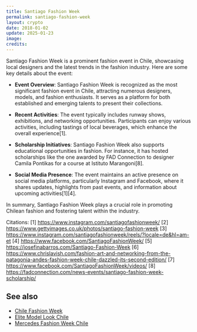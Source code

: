 ```yaml
---
title: Santiago Fashion Week
permalink: santiago-fashion-week
layout: crypto
date: 2018-01-02
update: 2025-01-23
image:
credits:
---
```


Santiago Fashion Week is a prominent fashion event in Chile, showcasing local designers and the latest trends in the fashion industry. Here are some key details about the event:

- **Event Overview**: Santiago Fashion Week is recognized as the most significant fashion event in Chile, attracting numerous designers, models, and fashion enthusiasts. It serves as a platform for both established and emerging talents to present their collections.

- **Recent Activities**: The event typically includes runway shows, exhibitions, and networking opportunities. Participants can enjoy various activities, including tastings of local beverages, which enhance the overall experience[1].

- **Scholarship Initiatives**: Santiago Fashion Week also supports educational opportunities in fashion. For instance, it has hosted scholarships like the one awarded by FAD Connection to designer Camila Pontikas for a course at Istituto Marangoni[8].

- **Social Media Presence**: The event maintains an active presence on social media platforms, particularly Instagram and Facebook, where it shares updates, highlights from past events, and information about upcoming activities[1][4].

In summary, Santiago Fashion Week plays a crucial role in promoting Chilean fashion and fostering talent within the industry.

Citations:
[1] https://www.instagram.com/santiagofashionweek/
[2] https://www.gettyimages.co.uk/photos/santiago-fashion-week
[3] https://www.instagram.com/santiagofashionweek/reels/?locale=de&hl=am-et
[4] https://www.facebook.com/SantiagoFashionWeek/
[5] https://josefinabarros.com/Santiago-Fashion-Week
[6] https://www.chrislavish.com/fashion-art-and-networking-from-the-patagonia-andes-fashion-week-chile-dazzled-its-second-edition/
[7] https://www.facebook.com/SantiagoFashionWeek/videos/
[8] https://fadconnection.com/news-events/santiago-fashion-week-scholarship/

## See also

+ [Chile Fashion Week](chile-fashion-week)
+ [Elite Model Look Chile](elite-model-look-chile)
+ [Mercedes Fashion Week Chile](mercedes-fashion-week-chile)
